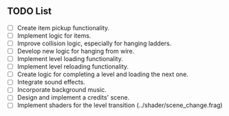 ## TODO List

- [ ] Create item pickup functionality.
- [ ] Implement logic for items.
- [ ] Improve collision logic, especially for hanging ladders.
- [ ] Develop new logic for hanging from wire.
- [ ] Implement level loading functionality.
- [ ] Implement level reloading functionality.
- [ ] Create logic for completing a level and loading the next one.
- [ ] Integrate sound effects.
- [ ] Incorporate background music.
- [ ] Design and implement a credits' scene.
- [ ] Implement shaders for the level transition (../shader/scene_change.frag)